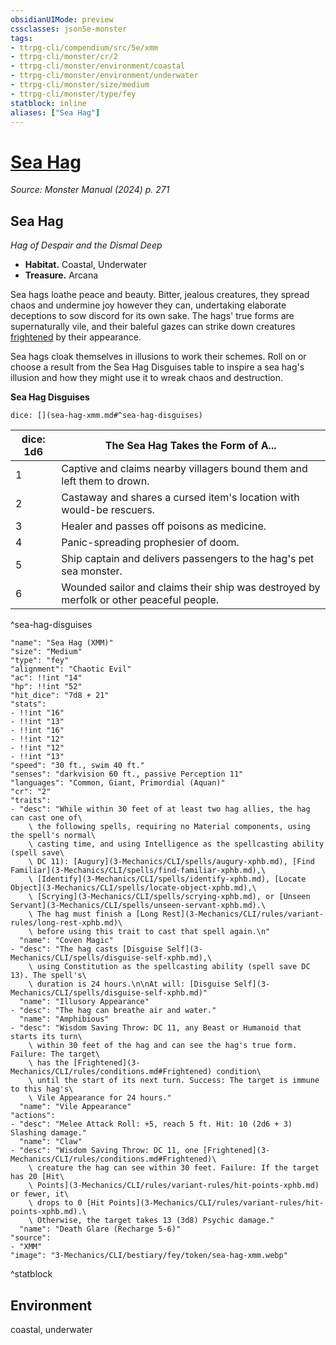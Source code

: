 ```yaml
---
obsidianUIMode: preview
cssclasses: json5e-monster
tags:
- ttrpg-cli/compendium/src/5e/xmm
- ttrpg-cli/monster/cr/2
- ttrpg-cli/monster/environment/coastal
- ttrpg-cli/monster/environment/underwater
- ttrpg-cli/monster/size/medium
- ttrpg-cli/monster/type/fey
statblock: inline
aliases: ["Sea Hag"]
---
```

# [Sea Hag](3-Mechanics\CLI\bestiary\fey/sea-hag-xmm.md)
*Source: Monster Manual (2024) p. 271*  

## Sea Hag

*Hag of Despair and the Dismal Deep*

- **Habitat.** Coastal, Underwater  
- **Treasure.** Arcana  

Sea hags loathe peace and beauty. Bitter, jealous creatures, they spread chaos and undermine joy however they can, undertaking elaborate deceptions to sow discord for its own sake. The hags' true forms are supernaturally vile, and their baleful gazes can strike down creatures [frightened](3-Mechanics/CLI/rules/conditions.md#Frightened) by their appearance.

Sea hags cloak themselves in illusions to work their schemes. Roll on or choose a result from the Sea Hag Disguises table to inspire a sea hag's illusion and how they might use it to wreak chaos and destruction.

**Sea Hag Disguises**

`dice: [](sea-hag-xmm.md#^sea-hag-disguises)`

| dice: 1d6 | The Sea Hag Takes the Form of A... |
|-----------|------------------------------------|
| 1 | Captive and claims nearby villagers bound them and left them to drown. |
| 2 | Castaway and shares a cursed item's location with would-be rescuers. |
| 3 | Healer and passes off poisons as medicine. |
| 4 | Panic-spreading prophesier of doom. |
| 5 | Ship captain and delivers passengers to the hag's pet sea monster. |
| 6 | Wounded sailor and claims their ship was destroyed by merfolk or other peaceful people. |
^sea-hag-disguises

```statblock
"name": "Sea Hag (XMM)"
"size": "Medium"
"type": "fey"
"alignment": "Chaotic Evil"
"ac": !!int "14"
"hp": !!int "52"
"hit_dice": "7d8 + 21"
"stats":
- !!int "16"
- !!int "13"
- !!int "16"
- !!int "12"
- !!int "12"
- !!int "13"
"speed": "30 ft., swim 40 ft."
"senses": "darkvision 60 ft., passive Perception 11"
"languages": "Common, Giant, Primordial (Aquan)"
"cr": "2"
"traits":
- "desc": "While within 30 feet of at least two hag allies, the hag can cast one of\
    \ the following spells, requiring no Material components, using the spell's normal\
    \ casting time, and using Intelligence as the spellcasting ability (spell save\
    \ DC 11): [Augury](3-Mechanics/CLI/spells/augury-xphb.md), [Find Familiar](3-Mechanics/CLI/spells/find-familiar-xphb.md),\
    \ [Identify](3-Mechanics/CLI/spells/identify-xphb.md), [Locate Object](3-Mechanics/CLI/spells/locate-object-xphb.md),\
    \ [Scrying](3-Mechanics/CLI/spells/scrying-xphb.md), or [Unseen Servant](3-Mechanics/CLI/spells/unseen-servant-xphb.md).\
    \ The hag must finish a [Long Rest](3-Mechanics/CLI/rules/variant-rules/long-rest-xphb.md)\
    \ before using this trait to cast that spell again.\n"
  "name": "Coven Magic"
- "desc": "The hag casts [Disguise Self](3-Mechanics/CLI/spells/disguise-self-xphb.md),\
    \ using Constitution as the spellcasting ability (spell save DC 13). The spell's\
    \ duration is 24 hours.\n\nAt will: [Disguise Self](3-Mechanics/CLI/spells/disguise-self-xphb.md)"
  "name": "Illusory Appearance"
- "desc": "The hag can breathe air and water."
  "name": "Amphibious"
- "desc": "Wisdom Saving Throw: DC 11, any Beast or Humanoid that starts its turn\
    \ within 30 feet of the hag and can see the hag's true form. Failure: The target\
    \ has the [Frightened](3-Mechanics/CLI/rules/conditions.md#Frightened) condition\
    \ until the start of its next turn. Success: The target is immune to this hag's\
    \ Vile Appearance for 24 hours."
  "name": "Vile Appearance"
"actions":
- "desc": "Melee Attack Roll: +5, reach 5 ft. Hit: 10 (2d6 + 3) Slashing damage."
  "name": "Claw"
- "desc": "Wisdom Saving Throw: DC 11, one [Frightened](3-Mechanics/CLI/rules/conditions.md#Frightened)\
    \ creature the hag can see within 30 feet. Failure: If the target has 20 [Hit\
    \ Points](3-Mechanics/CLI/rules/variant-rules/hit-points-xphb.md) or fewer, it\
    \ drops to 0 [Hit Points](3-Mechanics/CLI/rules/variant-rules/hit-points-xphb.md).\
    \ Otherwise, the target takes 13 (3d8) Psychic damage."
  "name": "Death Glare (Recharge 5-6)"
"source":
- "XMM"
"image": "3-Mechanics/CLI/bestiary/fey/token/sea-hag-xmm.webp"
```
^statblock

## Environment

coastal, underwater